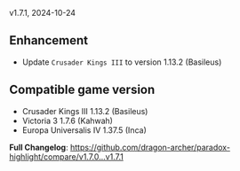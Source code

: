 v1.7.1, 2024-10-24

## Enhancement

- Update `Crusader Kings III` to version 1.13.2 (Basileus)

## Compatible game version

- Crusader Kings III 1.13.2 (Basileus)
- Victoria 3 1.7.6 (Kahwah)
- Europa Universalis IV 1.37.5 (Inca)

**Full Changelog**: https://github.com/dragon-archer/paradox-highlight/compare/v1.7.0...v1.7.1
